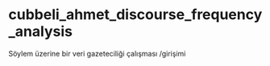 # cubbeli_ahmet_discourse_frequency_analysis
Söylem üzerine bir veri gazeteciliği çalışması /girişimi
